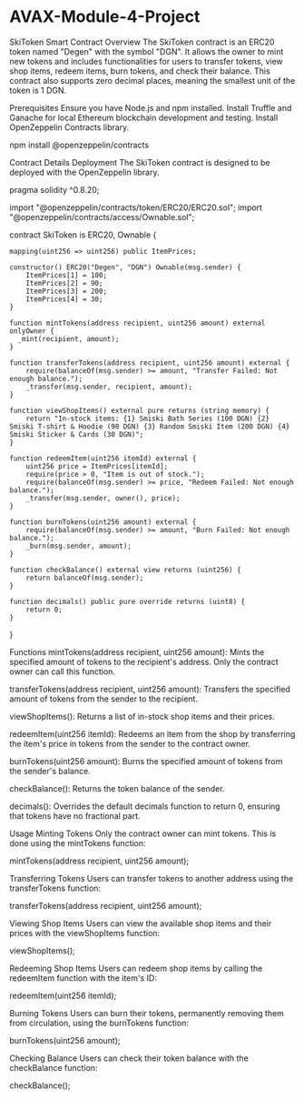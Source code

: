 # AVAX-Module-4-Project

SkiToken Smart Contract
Overview
The SkiToken contract is an ERC20 token named "Degen" with the symbol "DGN". It allows the owner to mint new tokens and includes functionalities for users to transfer tokens, view shop items, redeem items, burn tokens, and check their balance. This contract also supports zero decimal places, meaning the smallest unit of the token is 1 DGN.

Prerequisites
Ensure you have Node.js and npm installed.
Install Truffle and Ganache for local Ethereum blockchain development and testing.
Install OpenZeppelin Contracts library.

npm install @openzeppelin/contracts


Contract Details
Deployment
The SkiToken contract is designed to be deployed with the OpenZeppelin library.

pragma solidity ^0.8.20;

import "@openzeppelin/contracts/token/ERC20/ERC20.sol";
import "@openzeppelin/contracts/access/Ownable.sol";

contract SkiToken is ERC20, Ownable {

    mapping(uint256 => uint256) public ItemPrices;

    constructor() ERC20("Degen", "DGN") Ownable(msg.sender) {
        ItemPrices[1] = 100;
        ItemPrices[2] = 90;
        ItemPrices[3] = 200;
        ItemPrices[4] = 30;
    }

    function mintTokens(address recipient, uint256 amount) external onlyOwner {
      _mint(recipient, amount);
    }

    function transferTokens(address recipient, uint256 amount) external {
        require(balanceOf(msg.sender) >= amount, "Transfer Failed: Not enough balance.");
        _transfer(msg.sender, recipient, amount);
    }

    function viewShopItems() external pure returns (string memory) {
        return "In-stock items: {1} Smiski Bath Series (100 DGN) {2} Smiski T-shirt & Hoodie (90 DGN) {3} Random Smiski Item (200 DGN) {4} Smiski Sticker & Cards (30 DGN)";
    }

    function redeemItem(uint256 itemId) external {
        uint256 price = ItemPrices[itemId];
        require(price > 0, "Item is out of stock.");
        require(balanceOf(msg.sender) >= price, "Redeem Failed: Not enough balance.");
        _transfer(msg.sender, owner(), price);
    }
    
    function burnTokens(uint256 amount) external {
        require(balanceOf(msg.sender) >= amount, "Burn Failed: Not enough balance.");
        _burn(msg.sender, amount);
    }

    function checkBalance() external view returns (uint256) {
        return balanceOf(msg.sender);
    }

    function decimals() public pure override returns (uint8) {
        return 0;
    }
}


Functions
mintTokens(address recipient, uint256 amount): Mints the specified amount of tokens to the recipient's address. Only the contract owner can call this function.

transferTokens(address recipient, uint256 amount): Transfers the specified amount of tokens from the sender to the recipient.

viewShopItems(): Returns a list of in-stock shop items and their prices.

redeemItem(uint256 itemId): Redeems an item from the shop by transferring the item's price in tokens from the sender to the contract owner.

burnTokens(uint256 amount): Burns the specified amount of tokens from the sender's balance.

checkBalance(): Returns the token balance of the sender.

decimals(): Overrides the default decimals function to return 0, ensuring that tokens have no fractional part.


Usage
Minting Tokens
Only the contract owner can mint tokens. This is done using the mintTokens function:

mintTokens(address recipient, uint256 amount);

Transferring Tokens
Users can transfer tokens to another address using the transferTokens function:

transferTokens(address recipient, uint256 amount);

Viewing Shop Items
Users can view the available shop items and their prices with the viewShopItems function:

viewShopItems();

Redeeming Shop Items
Users can redeem shop items by calling the redeemItem function with the item's ID:

redeemItem(uint256 itemId);

Burning Tokens
Users can burn their tokens, permanently removing them from circulation, using the burnTokens function:

burnTokens(uint256 amount);

Checking Balance
Users can check their token balance with the checkBalance function:

checkBalance();
